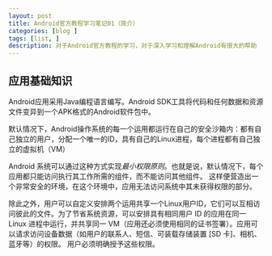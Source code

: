 ```yaml
---
layout: post
title: Android官方教程学习笔记01（简介）
categories: [blog ]
tags: [list, ]
description: 对于Android官方教程的学习，对于深入学习和理解Android有很大的帮助
---
```


## 应用基础知识

Android应用采用Java编程语言编写。Android SDK工具将代码和任何数据和资源文件变异到一个APK格式的Android软件包中。

默认情况下，Android操作系统的每一个运用都运行在自己的安全沙箱内：都有自己独立的用户，分配一个唯一的ID，具有自己的Linux进程，每个进程都有自己独立的虚拟机（VM）

Android 系统可以通过这种方式实现*最小权限原则*。也就是说，默认情况下，每个应用都只能访问执行其工作所需的组件，而不能访问其他组件。 这样便营造出一个非常安全的环境，在这个环境中，应用无法访问系统中其未获得权限的部分。

除此之外，用户可以自定义安排两个运用共享一个Linux用户ID，它们可以互相访问彼此的文件。为了节省系统资源，可以安排具有相同用户 ID 的应用在同一 Linux 进程中运行，并共享同一 VM（应用还必须使用相同的证书签署）。应用可以请求访问设备数据（如用户的联系人、短信、可装载存储装置 [SD 卡]、相机、蓝牙等）的权限。 用户必须明确授予这些权限。





